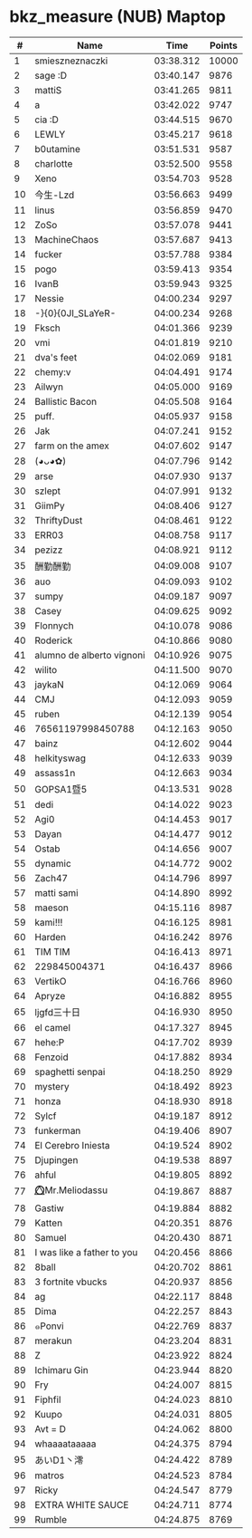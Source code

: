 # bkz_measure (NUB) Maptop

|  # | Name | Time | Points |
|-------------- | -------------- | -------------- | -------------- | 
| 1 | smieszneznaczki | 03:38.312 | 10000 | 
| 2 | sage :D | 03:40.147 | 9876 | 
| 3 | mattiS | 03:41.265 | 9811 | 
| 4 | a | 03:42.022 | 9747 | 
| 5 | cia :D | 03:44.515 | 9670 | 
| 6 | LEWLY | 03:45.217 | 9618 | 
| 7 | b0utamine | 03:51.531 | 9587 | 
| 8 | charlotte | 03:52.500 | 9558 | 
| 9 | Xeno | 03:54.703 | 9528 | 
| 10 | 今生-Lzd | 03:56.663 | 9499 | 
| 11 | linus | 03:56.859 | 9470 | 
| 12 | ZoSo | 03:57.078 | 9441 | 
| 13 | MachineChaos | 03:57.687 | 9413 | 
| 14 | fucker | 03:57.788 | 9384 | 
| 15 | pogo | 03:59.413 | 9354 | 
| 16 | IvanB | 03:59.943 | 9325 | 
| 17 | Nessie | 04:00.234 | 9297 | 
| 18 | -}{0}{0JI_SLaYeR- | 04:00.234 | 9268 | 
| 19 | Fksch | 04:01.366 | 9239 | 
| 20 | vmi | 04:01.819 | 9210 | 
| 21 | dva's feet | 04:02.069 | 9181 | 
| 22 | chemy:v | 04:04.491 | 9174 | 
| 23 | Ailwyn | 04:05.000 | 9169 | 
| 24 | Ballistic Bacon | 04:05.508 | 9164 | 
| 25 | puff. | 04:05.937 | 9158 | 
| 26 | Jak | 04:07.241 | 9152 | 
| 27 | farm on the amex | 04:07.602 | 9147 | 
| 28 | (◕ᴗ◕✿) | 04:07.796 | 9142 | 
| 29 | arse | 04:07.930 | 9137 | 
| 30 | szlept | 04:07.991 | 9132 | 
| 31 | GiimPy | 04:08.406 | 9127 | 
| 32 | ThriftyDust | 04:08.461 | 9122 | 
| 33 | ERR03 | 04:08.758 | 9117 | 
| 34 | pezizz | 04:08.921 | 9112 | 
| 35 | 酬勤酬勤 | 04:09.008 | 9107 | 
| 36 | auo | 04:09.093 | 9102 | 
| 37 | sumpy | 04:09.187 | 9097 | 
| 38 | Casey | 04:09.625 | 9092 | 
| 39 | Flonnych | 04:10.078 | 9086 | 
| 40 | Roderick | 04:10.866 | 9080 | 
| 41 | alumno de alberto vignoni | 04:10.926 | 9075 | 
| 42 | wilito | 04:11.500 | 9070 | 
| 43 | jaykaN | 04:12.069 | 9064 | 
| 44 | CMJ | 04:12.093 | 9059 | 
| 45 | ruben | 04:12.139 | 9054 | 
| 46 | 76561197998450788 | 04:12.163 | 9050 | 
| 47 | bainz | 04:12.602 | 9044 | 
| 48 | helkityswag | 04:12.633 | 9039 | 
| 49 | assass1n | 04:12.663 | 9034 | 
| 50 | GOPSA1暨5 | 04:13.531 | 9028 | 
| 51 | dedi | 04:14.022 | 9023 | 
| 52 | Agi0 | 04:14.453 | 9017 | 
| 53 | Dayan | 04:14.477 | 9012 | 
| 54 | Ostab | 04:14.656 | 9007 | 
| 55 | dynamic | 04:14.772 | 9002 | 
| 56 | Zach47 | 04:14.796 | 8997 | 
| 57 | matti sami | 04:14.890 | 8992 | 
| 58 | maeson | 04:15.116 | 8987 | 
| 59 | kami!!! | 04:16.125 | 8981 | 
| 60 | Harden | 04:16.242 | 8976 | 
| 61 | TIM TIM | 04:16.413 | 8971 | 
| 62 | 229845004371 | 04:16.437 | 8966 | 
| 63 | VertikO | 04:16.766 | 8960 | 
| 64 | Apryze | 04:16.882 | 8955 | 
| 65 | ljgfd三十日 | 04:16.930 | 8950 | 
| 66 | el camel | 04:17.327 | 8945 | 
| 67 | hehe:P | 04:17.702 | 8939 | 
| 68 | Fenzoid | 04:17.882 | 8934 | 
| 69 | spaghetti senpai | 04:18.250 | 8929 | 
| 70 | mystery | 04:18.492 | 8923 | 
| 71 | honza | 04:18.930 | 8918 | 
| 72 | Sylcf | 04:19.187 | 8912 | 
| 73 | funkerman | 04:19.406 | 8907 | 
| 74 | El Cerebro Iniesta | 04:19.524 | 8902 | 
| 75 | Djupingen | 04:19.538 | 8897 | 
| 76 | ahful | 04:19.805 | 8892 | 
| 77 | ⭕⃤Mr.Meliodassu | 04:19.867 | 8887 | 
| 78 | Gastiw | 04:19.884 | 8882 | 
| 79 | Katten | 04:20.351 | 8876 | 
| 80 | Samuel | 04:20.430 | 8871 | 
| 81 | I was like a father to you | 04:20.456 | 8866 | 
| 82 | 8ball | 04:20.702 | 8861 | 
| 83 | 3 fortnite vbucks | 04:20.937 | 8856 | 
| 84 | ag | 04:22.117 | 8848 | 
| 85 | Dima | 04:22.257 | 8843 | 
| 86 | ๑Ponvi | 04:22.769 | 8837 | 
| 87 | merakun | 04:23.204 | 8831 | 
| 88 | Z | 04:23.922 | 8824 | 
| 89 | Ichimaru Gin | 04:23.944 | 8820 | 
| 90 | Fry | 04:24.007 | 8815 | 
| 91 | Fiphfil | 04:24.023 | 8810 | 
| 92 | Kuupo | 04:24.031 | 8805 | 
| 93 | Avt = D | 04:24.062 | 8800 | 
| 94 | whaaaataaaaa | 04:24.375 | 8794 | 
| 95 | あいD1丶澪 | 04:24.422 | 8789 | 
| 96 | matros | 04:24.523 | 8784 | 
| 97 | Ricky | 04:24.547 | 8779 | 
| 98 | EXTRA WHITE SAUCE | 04:24.711 | 8774 | 
| 99 | Rumble | 04:24.875 | 8769 | 


